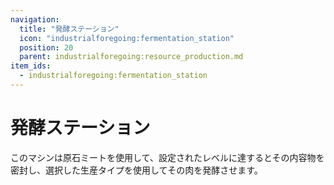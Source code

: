 ```yaml
---
navigation:
  title: "発酵ステーション"
  icon: "industrialforegoing:fermentation_station"
  position: 20
  parent: industrialforegoing:resource_production.md
item_ids:
  - industrialforegoing:fermentation_station
---
```


# 発酵ステーション

このマシンは原石ミートを使用して、設定されたレベルに達するとその内容物を密封し、選択した生産タイプを使用してその肉を発酵させます。



<Recipe id="industrialforegoing:fermentation_station" />

